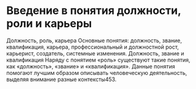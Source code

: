 # Введение в понятия должности, роли и карьеры

Должность, роль, карьера
Основные понятия: должность, звание, квалификация, карьера, профессиональный и должностной рост, карьерист, создатель, системные изменения.
Должность, звание и квалификация 
Наряду с понятием «роль» существуют такие понятия, как «должность», «звание» и «квалификация». Данные понятия помогают лучшим образом описывать человеческую деятельность, выделяя внимание разные контексты453.

